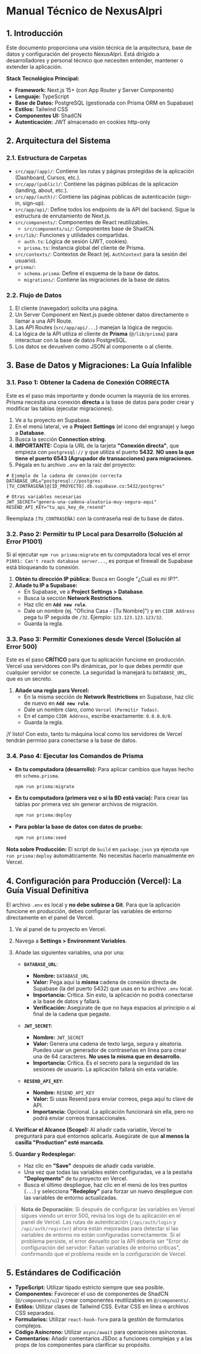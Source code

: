 # Manual Técnico de NexusAlpri

## 1. Introducción

Este documento proporciona una visión técnica de la arquitectura, base de datos y configuración del proyecto NexusAlpri. Está dirigido a desarrolladores y personal técnico que necesiten entender, mantener o extender la aplicación.

**Stack Tecnológico Principal:**
*   **Framework:** Next.js 15+ (con App Router y Server Components)
*   **Lenguaje:** TypeScript
*   **Base de Datos:** PostgreSQL (gestionada con Prisma ORM en Supabase)
*   **Estilos:** Tailwind CSS
*   **Componentes UI:** ShadCN
*   **Autenticación:** JWT almacenado en cookies http-only

## 2. Arquitectura del Sistema

### 2.1. Estructura de Carpetas

*   `src/app/(app)/`: Contiene las rutas y páginas protegidas de la aplicación (Dashboard, Cursos, etc.).
*   `src/app/(public)/`: Contiene las páginas públicas de la aplicación (landing, about, etc.).
*   `src/app/(auth)/`: Contiene las páginas públicas de autenticación (sign-in, sign-up).
*   `src/app/api/`: Define todos los endpoints de la API del backend. Sigue la estructura de enrutamiento de Next.js.
*   `src/components/`: Componentes de React reutilizables.
    *   `src/components/ui/`: Componentes base de ShadCN.
*   `src/lib/`: Funciones y utilidades compartidas.
    *   `auth.ts`: Lógica de sesión (JWT, cookies).
    *   `prisma.ts`: Instancia global del cliente de Prisma.
*   `src/contexts/`: Contextos de React (ej. `AuthContext` para la sesión del usuario).
*   `prisma/`:
    *   `schema.prisma`: Define el esquema de la base de datos.
    *   `migrations/`: Contiene las migraciones de la base de datos.

### 2.2. Flujo de Datos

1.  El cliente (navegador) solicita una página.
2.  Un Server Component en Next.js puede obtener datos directamente o llamar a una API Route.
3.  Las API Routes (`src/app/api/...`) manejan la lógica de negocio.
4.  La lógica de la API utiliza el cliente de **Prisma** (`@/lib/prisma`) para interactuar con la base de datos PostgreSQL.
5.  Los datos se devuelven como JSON al componente o al cliente.

## 3. Base de Datos y Migraciones: La Guía Infalible

### 3.1. Paso 1: Obtener la Cadena de Conexión CORRECTA

Este es el paso más importante y donde ocurren la mayoría de los errores. Prisma necesita una conexión **directa** a la base de datos para poder crear y modificar las tablas (ejecutar migraciones).

1.  Ve a tu proyecto en Supabase.
2.  En el menú lateral, ve a **Project Settings** (el icono del engranaje) y luego a **Database**.
3.  Busca la sección **Connection string**.
4.  **IMPORTANTE:** Copia la URL de la tarjeta **"Conexión directa"**, que empieza con `postgresql://` y que utiliza el puerto **5432**. **NO uses la que tiene el puerto 6543 (Agrupador de transacciones) para migraciones.**
5.  Pégala en tu archivo `.env` en la raíz del proyecto:

```env
# Ejemplo de la cadena de conexión correcta
DATABASE_URL="postgresql://postgres:[TU_CONTRASEÑA]@[ID_PROYECTO].db.supabase.co:5432/postgres"

# Otras variables necesarias
JWT_SECRET="genera-una-cadena-aleatoria-muy-segura-aqui"
RESEND_API_KEY="tu_api_key_de_resend"
```

Reemplaza `[TU_CONTRASEÑA]` con la contraseña real de tu base de datos.

### 3.2. Paso 2: Permitir tu IP Local para Desarrollo (Solución al Error P1001)

Si al ejecutar `npm run prisma:migrate` en tu computadora local ves el error `P1001: Can't reach database server...`, es porque el firewall de Supabase está bloqueando tu conexión.

1.  **Obtén tu dirección IP pública:** Busca en Google "¿Cuál es mi IP?".
2.  **Añade tu IP a Supabase:**
    *   En Supabase, ve a **Project Settings > Database**.
    *   Busca la sección **Network Restrictions**.
    *   Haz clic en **`Add new rule`**.
    *   Dale un nombre (ej. "Oficina Casa - [Tu Nombre]") y en `CIDR Address` pega tu IP seguida de `/32`. Ejemplo: `123.123.123.123/32`.
    *   Guarda la regla.

### 3.3. Paso 3: Permitir Conexiones desde Vercel (Solución al Error 500)

Este es el paso **CRÍTICO** para que tu aplicación funcione en producción. Vercel usa servidores con IPs dinámicas, por lo que debes permitir que cualquier servidor se conecte. La seguridad la manejará tu `DATABASE_URL`, que es un secreto.

1.  **Añade una regla para Vercel:**
    *   En la misma sección de **Network Restrictions** en Supabase, haz clic de nuevo en **`Add new rule`**.
    *   Dale un nombre claro, como `Vercel (Permitir Todas)`.
    *   En el campo `CIDR Address`, escribe exactamente: `0.0.0.0/0`.
    *   Guarda la regla.

¡Y listo! Con esto, tanto tu máquina local como los servidores de Vercel tendrán permiso para conectarse a la base de datos.

### 3.4. Paso 4: Ejecutar los Comandos de Prisma

*   **En tu computadora (desarrollo):** Para aplicar cambios que hayas hecho en `schema.prisma`.
    ```bash
    npm run prisma:migrate
    ```
*   **En tu computadora (primera vez o si la BD está vacía):** Para crear las tablas por primera vez sin generar archivos de migración.
    ```bash
    npm run prisma:deploy
    ```
*   **Para poblar la base de datos con datos de prueba:**
    ```bash
    npm run prisma:seed
    ```

**Nota sobre Producción:** El script de `build` en `package.json` ya ejecuta `npm run prisma:deploy` automáticamente. No necesitas hacerlo manualmente en Vercel.

## 4. Configuración para Producción (Vercel): La Guía Visual Definitiva

El archivo `.env` es local y **no debe subirse a Git**. Para que la aplicación funcione en producción, debes configurar las variables de entorno directamente en el panel de Vercel.

1.  Ve al panel de tu proyecto en Vercel.
2.  Navega a **Settings > Environment Variables**.
3.  Añade las siguientes variables, una por una:

    *   **`DATABASE_URL`**:
        *   **Nombre:** `DATABASE_URL`
        *   **Valor:** Pega aquí la **misma** cadena de conexión directa de Supabase (la del puerto 5432) que usas en tu archivo `.env` local.
        *   **Importancia:** Crítica. Sin esto, la aplicación no podrá conectarse a la base de datos y fallará.
        *   **Verificación:** Asegúrate de que no haya espacios al principio o al final de la cadena que pegaste.

    *   **`JWT_SECRET`**:
        *   **Nombre:** `JWT_SECRET`
        *   **Valor:** Genera una cadena de texto larga, segura y aleatoria. Puedes usar un generador de contraseñas en línea para crear una de 64 caracteres. **No uses la misma que en desarrollo.**
        *   **Importancia:** Crítica. Es el secreto para la seguridad de las sesiones de usuario. La aplicación fallará sin esta variable.

    *   **`RESEND_API_KEY`**:
        *   **Nombre:** `RESEND_API_KEY`
        *   **Valor:** Si usas Resend para enviar correos, pega aquí tu clave de API.
        *   **Importancia:** Opcional. La aplicación funcionará sin ella, pero no podrá enviar correos transaccionales.

4.  **Verificar el Alcance (Scope):** Al añadir cada variable, Vercel te preguntará para qué entornos aplicarla. Asegúrate de que **al menos la casilla "Production" esté marcada**.

5.  **Guardar y Redesplegar:**
    *   Haz clic en **"Save"** después de añadir cada variable.
    *   Una vez que todas las variables estén configuradas, ve a la pestaña **"Deployments"** de tu proyecto en Vercel.
    *   Busca el último despliegue, haz clic en el menú de los tres puntos (`...`) y selecciona **"Redeploy"** para forzar un nuevo despliegue con las variables de entorno actualizadas.

> **Nota de Depuración:** Si después de configurar las variables en Vercel sigues viendo un error 500, revisa los logs de tu aplicación en el panel de Vercel. Las rutas de autenticación (`/api/auth/login` y `/api/auth/register`) ahora están mejoradas para detectar si las variables de entorno no están configuradas correctamente. Si el problema persiste, el error devuelto por la API debería ser "Error de configuración del servidor: Faltan variables de entorno críticas", confirmando que el problema reside en la configuración de Vercel.

## 5. Estándares de Codificación

*   **TypeScript:** Utilizar tipado estricto siempre que sea posible.
*   **Componentes:** Favorecer el uso de componentes de ShadCN (`@/components/ui`) y crear componentes reutilizables en `@/components/`.
*   **Estilos:** Utilizar clases de Tailwind CSS. Evitar CSS en línea o archivos CSS separados.
*   **Formularios:** Utilizar `react-hook-form` para la gestión de formularios complejos.
*   **Código Asíncrono:** Utilizar `async/await` para operaciones asíncronas.
*   **Comentarios:** Añadir comentarios JSDoc a funciones complejas y a las props de los componentes para clarificar su propósito.
